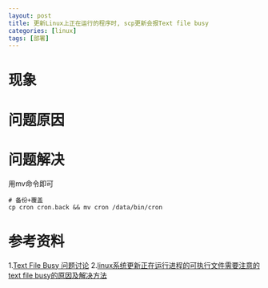 ```yaml
---
layout: post 
title: 更新Linux上正在运行的程序时, scp更新会报Text file busy
categories: [linux]
tags: [部署]
---
```


# 现象

# 问题原因

# 问题解决

用mv命令即可
```text
# 备份+覆盖
cp cron cron.back && mv cron /data/bin/cron
```
# 参考资料

1.[Text File Busy 问题讨论](https://csyangchen.com/text-file-busy-issue.html)
2.[linux系统更新正在运行进程的可执行文件需要注意的text file busy的原因及解决方法](https://www.jb51.net/LINUXjishu/153060.html)